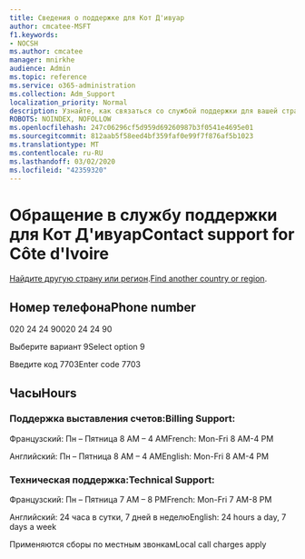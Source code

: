 ```yaml
---
title: Сведения о поддержке для Кот Д'ивуар
author: cmcatee-MSFT
f1.keywords:
- NOCSH
ms.author: cmcatee
manager: mnirkhe
audience: Admin
ms.topic: reference
ms.service: o365-administration
ms.collection: Adm_Support
localization_priority: Normal
description: Узнайте, как связаться со службой поддержки для вашей страны или региона.
ROBOTS: NOINDEX, NOFOLLOW
ms.openlocfilehash: 247c06296cf5d959d69260987b3f0541e4695e01
ms.sourcegitcommit: 812aab5f58eed4bf359faf0e99f7f876af5b1023
ms.translationtype: MT
ms.contentlocale: ru-RU
ms.lasthandoff: 03/02/2020
ms.locfileid: "42359320"
---
```

# <a name="contact-support-for-cte-divoire"></a><span data-ttu-id="a9a25-103">Обращение в службу поддержки для Кот Д'ивуар</span><span class="sxs-lookup"><span data-stu-id="a9a25-103">Contact support for Côte d'Ivoire</span></span>

<span data-ttu-id="a9a25-104">[Найдите другую страну или регион](../contact-support-for-business-products.md).</span><span class="sxs-lookup"><span data-stu-id="a9a25-104">[Find another country or region](../contact-support-for-business-products.md).</span></span>

## <a name="phone-number"></a><span data-ttu-id="a9a25-105">Номер телефона</span><span class="sxs-lookup"><span data-stu-id="a9a25-105">Phone number</span></span>
<span data-ttu-id="a9a25-106">020 24 24 90</span><span class="sxs-lookup"><span data-stu-id="a9a25-106">020 24 24 90</span></span>

<span data-ttu-id="a9a25-107">Выберите вариант 9</span><span class="sxs-lookup"><span data-stu-id="a9a25-107">Select option 9</span></span>

<span data-ttu-id="a9a25-108">Введите код 7703</span><span class="sxs-lookup"><span data-stu-id="a9a25-108">Enter code 7703</span></span>

## <a name="hours"></a><span data-ttu-id="a9a25-109">Часы</span><span class="sxs-lookup"><span data-stu-id="a9a25-109">Hours</span></span>
### <a name="billing-support"></a><span data-ttu-id="a9a25-110">Поддержка выставления счетов:</span><span class="sxs-lookup"><span data-stu-id="a9a25-110">Billing Support:</span></span>

<span data-ttu-id="a9a25-111">Французский: Пн – Пятница 8 AM – 4 AM</span><span class="sxs-lookup"><span data-stu-id="a9a25-111">French: Mon-Fri 8 AM-4 PM</span></span>

<span data-ttu-id="a9a25-112">Английский: Пн – Пятница 8 AM – 4 AM</span><span class="sxs-lookup"><span data-stu-id="a9a25-112">English: Mon-Fri 8 AM-4 PM</span></span>

### <a name="technical-support"></a><span data-ttu-id="a9a25-113">Техническая поддержка:</span><span class="sxs-lookup"><span data-stu-id="a9a25-113">Technical Support:</span></span>

<span data-ttu-id="a9a25-114">Французский: Пн – Пятница 7 AM – 8 PM</span><span class="sxs-lookup"><span data-stu-id="a9a25-114">French: Mon-Fri 7 AM-8 PM</span></span>

<span data-ttu-id="a9a25-115">Английский: 24 часа в сутки, 7 дней в неделю</span><span class="sxs-lookup"><span data-stu-id="a9a25-115">English: 24 hours a day, 7 days a week</span></span>

<span data-ttu-id="a9a25-116">Применяются сборы по местным звонкам</span><span class="sxs-lookup"><span data-stu-id="a9a25-116">Local call charges apply</span></span>
